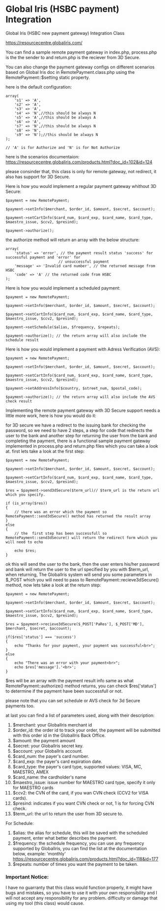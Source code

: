 Global Iris (HSBC payment) Integration
======================

Global Iris (HSBC new payment gateway) Integration Class

https://resourcecentre.globaliris.com/

You can find a sample remote payment gateway in index.php, process.php is the the sender to and return.php is the reciever from 3D Secure.

You can also change the payment gateway configs on different scenarios based on Global Iris doc in RemotePayment.class.php using the RemotePayment::$setting static property.

here is the default configuration:

	array(
		's1' => 'A',
		's2' => 'A',
		's3' => 'A',
		's4' => 'N',//this should be always N
		's5' => 'A',//this should be always A
		's6' => 'A',
		's7' => 'N',//this should be always N
		's8' => 'N',
		's9' => 'N');//this should be always N
	);

	// 'A' is for Authorize and 'N' is for Not Authorize


here is the scenarios documentaion: https://resourcecentre.globaliris.com/products.html?doc_id=102&id=124


please consinder that, this class is only for remote gateway, not redirect, it also has support for 3D Secure.

Here is how you would implement a regular payment gateway whithout 3D Secure:

	$payment = new RemotePayment;

	$payment->setInfo($merchant, $order_id, $amount, $secret, $account);

	$payment->setCartInfo($card_num, $card_exp, $card_name, $card_type, $maestro_issue, $ccv2, $presind);

	$payment->authorize();

the authorize method will return an array with the below structure:

	array(
		'status' => 'error', // the payment result status 'success' for successful payment and 'error' for 
							// unsuccessful payment
		'message' => 'Invalid card number', // the returned message from HSBC
		'code' => 'A' // the returned code from HSBC
	);


Here is how you would implement a scheduled payment:

	$payment = new RemotePayment;

	$payment->setInfo($merchant, $order_id, $amount, $secret, $account);

	$payment->setCartInfo($card_num, $card_exp, $card_name, $card_type, $maestro_issue, $ccv2, $presind);

	$payment->setSchedule($alias, $frequency, $repeats);

	$payment->authorize(); // the return array will also include the schedule result


Here is how you would implement a payment with Adress Verification (AVS):

	$payment = new RemotePayment;

	$payment->setInfo($merchant, $order_id, $amount, $secret, $account);

	$payment->setCartInfo($card_num, $card_exp, $card_name, $card_type, $maestro_issue, $ccv2, $presind);

	$payment->setAddressInfo($country, $street_num, $postal_code);

	$payment->authorize(); // the return array will also include the AVS check result


Implementing the remote payment gateway with 3D Secure support needs a little more work, here is how you would do it:

for 3D secure we have a redirect to the issuing bank for checking the password, so we need to have 2 steps, a step for code that redirects the user to the bank and another step for returning the user from the bank and completing the payment, there is a functional sample payment gateway implemented in process.php and return.php files which you can take a look at. first lets take a look at the first step:

	$payment = new RemotePayment;

	$payment->setInfo($merchant, $order_id, $amount, $secret, $account);

	$payment->setCartInfo($card_num, $card_exp, $card_name, $card_type, $maestro_issue, $ccv2, $presind);

	$res = $payment->send3dSecure($term_url)// $term_url is the return url which you specify.

	if (is_array($res))
	{
		// there was an error which the payment so RemotePayment::send3dSecure() method has returned the result array
	}
	else
	{
		// the  first step has been successfull so RemotePayment::send3dSecure() will return the redirect form which you will need to echo

		echo $res;
	}

ok this will send the user to the bank, then the user enters his/her password and bank will return the user to the url specified by you with $term_url, when returning, The GlobalIris system will send you some parameters in $_POST which you will need to pass to RemotePayment::recieve3dSecure() method, now lets take a look at the return step:

	$payment = new RemotePayment;

	$payment->setInfo($merchant, $order_id, $amount, $secret, $account);

	$payment->setCartInfo($card_num, $card_exp, $card_name, $card_type, $maestro_issue, $ccv2, $presind);

	$res = $payment->recieve3dSecure($_POST['PaRes'], $_POST['MD'], $merchant, $secret, $account);

	if($res['status'] === 'success')
	{
		echo "Thanks for your payment, your payment was successful<br>";
	}
	else
	{
		echo "There was an error with your payment<br>";
		echo $res['message'].'<br>';
	}

$res will be an array with the payment result info same as what RemotePayment::authorize() method returns, you can check $res['status'] to determine if the payment have been successfull or not.

please note that you can set schedule or AVS check for 3d Secure payments too.

at last you can find a list of parameters used, along with their description:

1. $merchant: your GlobalIris merchant id
1. $order_id: the order id to track your order, the payment will be submitted with this order id in the GlobalIris Back Office.
1. $amount: the payment amount
1. $secret: your GlobalIris secret key.
1. $account: your GlobalIris account.
1. $card_num: the payer's card number.
1. $card_exp: the payer's card expiration date.
1. $card_type: the payer's card type, supported values: VISA, MC, MAESTRO, AMEX
1. $card_name: the cardholder's name
1. $maestro_issue: issue number for MAESTRO card type, specify it only for MAESTRO cards
1. $ccv2: the CVN of the card, if you wan CVN check (CCV2 for VISA cards).
1. $presind: indicates if you want CVN check or not, 1 is for forcing CVN check.
1. $term_url: the url to return the user from 3D secure to.

For Schedule:

1. $alias: the alias for schedule, this will be saved with the scheduled payment, enter what better describes the payment.
1. $frequency: the schedule frequency, you can use any frequency supported by GlobalIris, you can find the list at the documentation below, example: 'monthly'
https://resourcecentre.globaliris.com/products.html?doc_id=118&id=177
1. $repeats: number of times you want the payment to be taken.

### Important Notice:
I have no guarranty that this class would function properly, it might have bugs and mistakes, so you have to use it with your own responsibility and I will not accept any responsibility for any problem، difficulty or damage that using my tool (this class) would cause.

	



